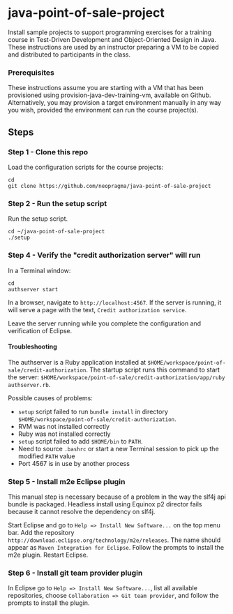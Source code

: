 # java-point-of-sale-project

Install sample projects to support programming exercises for a training course in Test-Driven Development and Object-Oriented Design in Java. These instructions are used by an instructor preparing a VM to be copied and distributed to participants in the class.

### Prerequisites

These instructions assume you are starting with a VM that has been provisioned using provision-java-dev-training-vm, available on Github. Alternatively, you may provision a target environment manually in any way you wish, provided the environment can run the course project(s).

## Steps

### Step 1 - Clone this repo

Load the configuration scripts for the course projects:

```shell
cd
git clone https://github.com/neopragma/java-point-of-sale-project
```

### Step 2 - Run the setup script

Run the setup script.

```shell
cd ~/java-point-of-sale-project
./setup
```

### Step 4 - Verify the "credit authorization server" will run

In a Terminal window: 

```shell
cd
authserver start
```

In a browser, navigate to ```http://localhost:4567```. If the server is running, it will serve a page with the text, ```Credit authorization service```. 

Leave the server running while you complete the configuration and verification of Eclipse.

#### Troubleshooting

The authserver is a Ruby application installed at ```$HOME/workspace/point-of-sale/credit-authorization```. The startup script runs this command to start the server: ```$HOME/workspace/point-of-sale/credit-authorization/app/ruby authserver.rb```.

Possible causes of problems:

* ```setup``` script failed to run ```bundle install``` in directory ```$HOME/workspace/point-of-sale/credit-authorization```.
* RVM was not installed correctly
* Ruby was not installed correctly
* ```setup``` script failed to add ```$HOME/bin``` to ```PATH```.
* Need to source ```.bashrc``` or start a new Terminal session to pick up the modified ```PATH``` value
* Port 4567 is in use by another process

### Step 5 - Install m2e Eclipse plugin

This manual step is necessary because of a problem in the way the slf4j api bundle is packaged. Headless install using Equinox p2 director fails because it cannot resolve the dependency on slf4j. 

Start Eclipse and go to ```Help => Install New Software...``` on the top menu bar. Add the repository ```http://download.eclipse.org/technology/m2e/releases```. The name should appear as ```Maven Integration for Eclipse```. Follow the prompts to install the m2e plugin. Restart Eclipse.

### Step 6 - Install git team provider plugin

In Eclipse go to ```Help => Install New Software...```, list all available repositories, choose ```Collaboration => Git team provider```, and follow the prompts to install the plugin.









